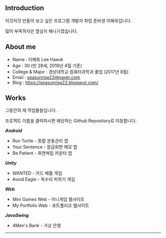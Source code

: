 ## Introduction
이것저것 만들어 보고 싶은 프로그램 개발자 취업 준비생 이해욱입니다.

많이 부족하지만 열심히 해나가겠습니다.

## About me
- Name : 이해욱 Lee Haeuk
- Age : 30 (만 28세, 2019년 4월 기준)
- College & Major : 경상대학교 컴퓨터과학과 졸업 (2017년 8월) 
- Email : seasunrise22@naver.com
- Blog : https://seasunrise22.blogspot.com/

## Works
그동안의 제 작업물들입니다.

프로젝트 이름을 클릭하시면 해당하는 Github Repository로 이동합니다.  

***Android***
- Run Turtle - 종합 운동관리 앱
- Your Sentence - 잠금화면 메모 앱
- Be Patient - 화면켜짐 카운터 앱

***Unity***
 - WANTED - 카드 배틀 게임
 - Avoid Eagle - 독수리 피하기 게임
 
***Web***
- Mini Games Web - 미니게임 웹사이트
- My Portfolio Web - 포트폴리오 웹사이트

***JavaSwing***
- 4Men's Bank - 가상 은행
---
